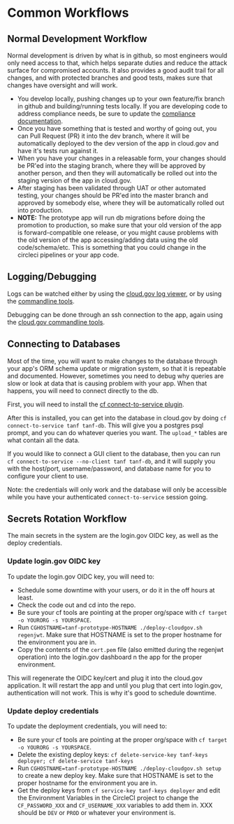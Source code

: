 # Common Workflows

## Normal Development Workflow

Normal development is driven by what is in github, so most engineers
would only need access to that, which helps separate duties and reduce the
attack surface for compromised accounts.  It also provides a good audit trail
for all changes, and with protected branches and good tests, makes sure that changes
have oversight and will work.

  * You develop locally, pushing changes up to your own feature/fix branch in github
    and building/running tests locally.  If you are developing code to address
    compliance needs, be sure to update the [compliance documentation](#Compliance-Masonry).
  * Once you have something that is tested and worthy of going out, you can Pull Request
    (PR) it into the dev branch, where it will be automatically deployed to the dev
    version of the app in cloud.gov and have it's tests run against it.
  * When you have your changes in a releasable form, your changes should be PR'ed
    into the staging branch, where they will be approved by another person, and then
    they will automatically be rolled out into the staging version of the app in cloud.gov.
  * After staging has been validated through UAT or other automated testing, your 
    changes should be PR'ed into the master branch and approved by somebody else,
    where they will be automatically rolled out into production.
  * **NOTE:**  The prototype app will run db migrations before doing the promotion to 
    production, so make sure that your old version of the app is forward-compatible
    one release, or you might cause problems with the old version of the app
    accessing/adding data using the old code/schema/etc.  This is something that
    you could change in the circleci pipelines or your app code.

## Logging/Debugging

Logs can be watched either by using the [cloud.gov log viewer](https://logs.fr.cloud.gov/),
or by using the [commandline tools](https://cloud.gov/docs/deployment/logs/).

Debugging can be done through an ssh connection to the app, again using the
[cloud.gov commandline tools](https://cloud.gov/docs/management/using-ssh/).

## Connecting to Databases

Most of the time, you will want to make changes to the database through your
app's ORM schema update or migration system, so that it is repeatable and documented.
However, sometimes you need to debug why queries are slow or look at data that is
causing problem with your app.  When that happens, you will need to connect directly
to the db.

First, you will need to install the [cf connect-to-service plugin](https://github.com/18F/cf-service-connect).

After this is installed, you can get into the database in cloud.gov by doing
`cf connect-to-service tanf tanf-db`.
This will give you a postgres psql prompt, and you can do whatever queries you want.
The `upload_*` tables are what contain all the data.

If you would like to connect a GUI client to the database, then you can run
`cf connect-to-service --no-client tanf tanf-db`, and it will supply you with the host/port,
username/password, and database name for you to configure your client to use. 

Note:
the credentials will only work and the database will only be accessible while
you have your authenticated `connect-to-service` session going.

## Secrets Rotation Workflow

The main secrets in the system are the login.gov OIDC key, as well
as the deploy credentials.

### Update login.gov OIDC key

To update the login.gov OIDC key, you will need to:
- Schedule some downtime with your users, or do it in the off hours at least.
- Check the code out and cd into the repo.
- Be sure your cf tools are pointing at the proper org/space with
  `cf target -o YOURORG -s YOURSPACE`.
- Run `CGHOSTNAME=tanf-prototype-HOSTNAME ./deploy-cloudgov.sh regenjwt`.
  Make sure that HOSTNAME is set to the proper hostname for the environment you
  are in.
- Copy the contents of the `cert.pem` file (also emitted during the regenjwt operation)
  into the login.gov dashboard n the app for the proper environment.

This will regenerate the OIDC key/cert and plug it into the cloud.gov
application.  It will restart the app and until you plug that cert into
login.gov, authentication will not work.  This is why it's good to
schedule downtime.


### Update deploy credentials

To update the deployment credentials, you will need to:
- Be sure your cf tools are pointing at the proper org/space with
  `cf target -o YOURORG -s YOURSPACE`.
- Delete the existing deploy keys: `cf delete-service-key tanf-keys deployer; cf delete-service tanf-keys`
- Run `CGHOSTNAME=tanf-prototype-HOSTNAME ./deploy-cloudgov.sh setup` to create a new deploy key.
  Make sure that HOSTNAME is set to the proper hostname for the environment you
  are in.
- Get the deploy keys from `cf service-key tanf-keys deployer` and edit the
  Environment Variables in the CircleCI project to change the `CF_PASSWORD_XXX`
  and `CF_USERNAME_XXX` variables to add them in.  XXX should be `DEV` or
  `PROD` or whatever your environment is.

